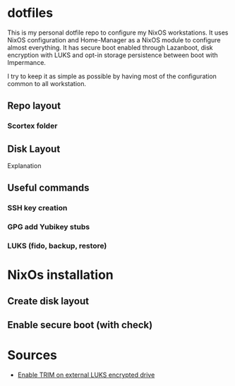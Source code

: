 # dotfiles

This is my personal dotfile repo to configure my NixOS workstations. It uses NixOS configuration and Home-Manager
as a NixOS module to configure almost everything. It has secure boot enabled through Lazanboot, disk encryption
with LUKS and opt-in storage persistence between boot with Impermance.

I try to keep it as simple as possible by having most of the configuration common to all workstation.

## Repo layout

### Scortex folder

## Disk Layout

Explanation

## Useful commands

### SSH key creation

### GPG add Yubikey stubs

### LUKS (fido, backup, restore)

# NixOs installation

## Create disk layout

## Enable secure boot (with check)

# Sources

- [Enable TRIM on external LUKS encrypted drive](https://www.guyrutenberg.com/2021/11/23/enable-trim-on-external-luks-encrypted-drive/)
